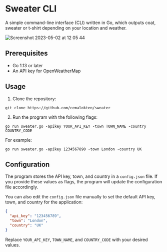 # Sweater CLI

A simple command-line interface (CLI) written in Go, which outputs coat, sweater or t-shirt depending on your location and weather.

![Screenshot 2023-05-02 at 12 05 44](https://user-images.githubusercontent.com/60609268/235649874-208d5fa2-3f87-41df-a89d-4b9cf90cf2b3.png)

Prerequisites
-------------

*   Go 1.13 or later
*   An API key for OpenWeatherMap

Usage
-----

1.  Clone the repository:

`git clone https://github.com/cemalokten/sweater`

2. Run the program with the following flags:

`go run sweater.go -apikey YOUR_API_KEY -town TOWN_NAME -country COUNTRY_CODE`

For example:

`go run sweater.go -apikey 1234567890 -town London -country UK`

Configuration
-------------

The program stores the API key, town, and country in a `config.json` file. If you provide these values as flags, the program will update the configuration file accordingly.

You can also edit the `config.json` file manually to set the default API key, town, and country for the application:

```json
{
  "api_key": "123456789",
  "town": "London",
  "country": "UK"
}
```

Replace `YOUR_API_KEY`, `TOWN_NAME`, and `COUNTRY_CODE` with your desired values.
